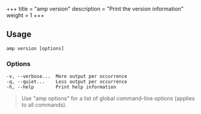 +++
title = "amp version"
description = "Print the version information"
weight = 1
+++


## Usage
```
amp version [options]
```

### Options

```
-v, --verbose...  More output per occurrence
-q, --quiet...    Less output per occurrence
-h, --help        Print help information
```

> Use "amp options" for a list of global command-line options (applies to all commands).
